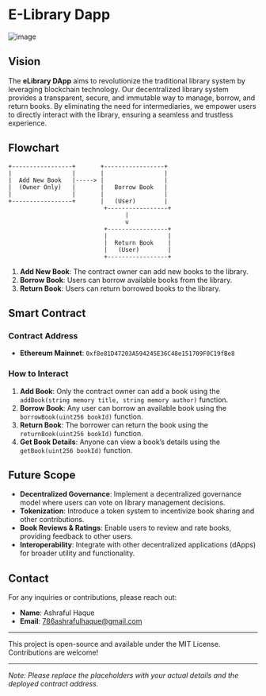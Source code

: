 # E-Library Dapp

![image](https://github.com/user-attachments/assets/0dd07dfb-98da-45ce-89b5-85a24d78966c)


## Vision

The **eLibrary DApp** aims to revolutionize the traditional library system by leveraging blockchain technology. Our decentralized library system provides a transparent, secure, and immutable way to manage, borrow, and return books. By eliminating the need for intermediaries, we empower users to directly interact with the library, ensuring a seamless and trustless experience.

## Flowchart

```plaintext
+-----------------+       +-----------------+
|                 |       |                 |
|  Add New Book   |-----> |                 |
|  (Owner Only)   |       |   Borrow Book   |
|                 |       |                 |
+-----------------+       |   (User)        |
                           +-----------------+
                                 |
                                 v
                           +-----------------+
                           |                 |
                           |  Return Book    |
                           |   (User)        |
                           +-----------------+

```

1. **Add New Book**: The contract owner can add new books to the library.
2. **Borrow Book**: Users can borrow available books from the library.
3. **Return Book**: Users can return borrowed books to the library.

## Smart Contract

### Contract Address

- **Ethereum Mainnet**: `0xf8e81D47203A594245E36C48e151709F0C19fBe8`


### How to Interact

1. **Add Book**: Only the contract owner can add a book using the `addBook(string memory title, string memory author)` function.
2. **Borrow Book**: Any user can borrow an available book using the `borrowBook(uint256 bookId)` function.
3. **Return Book**: The borrower can return the book using the `returnBook(uint256 bookId)` function.
4. **Get Book Details**: Anyone can view a book’s details using the `getBook(uint256 bookId)` function.

## Future Scope

- **Decentralized Governance**: Implement a decentralized governance model where users can vote on library management decisions.
- **Tokenization**: Introduce a token system to incentivize book sharing and other contributions.
- **Book Reviews & Ratings**: Enable users to review and rate books, providing feedback to other users.
- **Interoperability**: Integrate with other decentralized applications (dApps) for broader utility and functionality.

## Contact

For any inquiries or contributions, please reach out:

- **Name**: Ashraful Haque
- **Email**: 786ashrafulhaque@gmail.com

---

This project is open-source and available under the MIT License. Contributions are welcome!

---

*Note: Please replace the placeholders with your actual details and the deployed contract address.*
